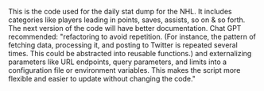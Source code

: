 This is the code used for the daily stat dump for the NHL. It includes categories like players leading in points, saves, assists, so on & so forth. The next version of the code will have better documentation. Chat GPT recommended:  "refactoring to avoid repetition. (For instance, the pattern of fetching data, processing it, and posting to Twitter is repeated several times. This could be abstracted into reusable functions.) and externalizing parameters like URL endpoints, query parameters, and limits into a configuration file or environment variables. This makes the script more flexible and easier to update without changing the code." 
